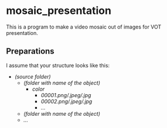  # mosaic_presentation 

This is a program to make a video mosaic out of images for VOT presentation.

## Preparations

I assume that your structure looks like this:
<i>
* (source folder)
    * (folder with name of the object)
        * color
            * 00001.png/.jpeg/.jpg
            * 00002.png/.jpeg/.jpg
            * ...
    * (folder with name of the object)
    * ...
</i>
